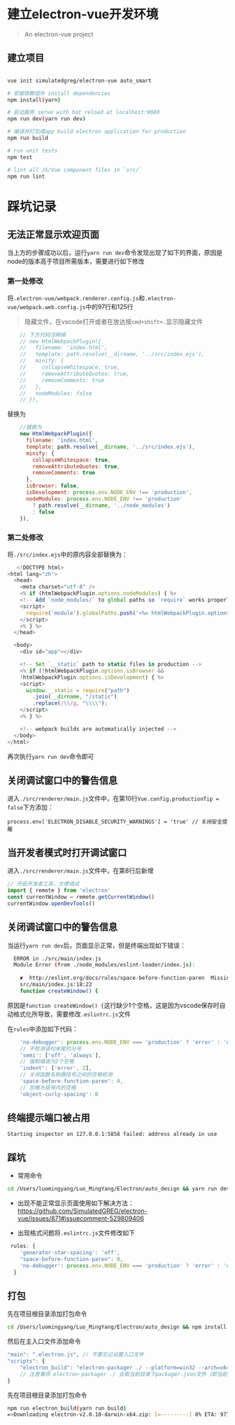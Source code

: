 # 建立electron-vue开发环境

> An electron-vue project

## 建立项目

``` bash

vue init simulatedgreg/electron-vue auto_smart

# 安装依赖组件 install dependencies
npm install(yarn)

# 启动服务 serve with hot reload at localhost:9080
npm run dev(yarn run dev)

# 编译并打包成app build electron application for production
npm run build

# run unit tests
npm test

# lint all JS/Vue component files in `src/`
npm run lint

```

# 踩坑记录

## 无法正常显示欢迎页面

当上方的步骤成功以后，运行`yarn run dev`命令发现出现了如下的界面，原因是node的版本高于项目所需版本，需要进行如下修改

### 第一处修改

将`.electron-vue/webpack.renderer.config.js`和`.electron-vue/webpack.web.config.js`中的97行和125行

> 隐藏文件，在vscode打开或者在放达按`cmd+shift+.`显示隐藏文件

```js
    // 下方代码注释掉 
    // new HtmlWebpackPlugin({
    //   filename: 'index.html',
    //   template: path.resolve(__dirname, '../src/index.ejs'),
    //   minify: {
    //     collapseWhitespace: true,
    //     removeAttributeQuotes: true,
    //     removeComments: true
    //   },
    //   nodeModules: false
    // }),
```
替换为
```js
    //替换为 
    new HtmlWebpackPlugin({
      filename: 'index.html',
      template: path.resolve(__dirname, '../src/index.ejs'),
      minify: {
        collapseWhitespace: true,
        removeAttributeQuotes: true,
        removeComments: true
      },
      isBrowser: false,
      isDevelopment: process.env.NODE_ENV !== 'production',
      nodeModules: process.env.NODE_ENV !== 'production'
        ? path.resolve(__dirname, '../node_modules')
        : false
    }),
```


### 第二处修改

将`./src/index.ejs`中的原内容全部替换为：
```js
   <!DOCTYPE html>
<html lang="zh">
  <head>
    <meta charset="utf-8" />
    <% if (htmlWebpackPlugin.options.nodeModules) { %>
    <!-- Add `node_modules/` to global paths so `require` works properly in development -->
    <script>
      require('module').globalPaths.push('<%= htmlWebpackPlugin.options.nodeModules.replace(/\\/g, '\\\\') %>')
    </script>
    <% } %>
  </head>

  <body>
    <div id="app"></div>

    <!-- Set `__static` path to static files in production -->
    <% if (!htmlWebpackPlugin.options.isBrowser &&
    !htmlWebpackPlugin.options.isDevelopment) { %>
    <script>
      window.__static = require("path")
        .join(__dirname, "/static")
        .replace(/\\/g, "\\\\");
    </script>
    <% } %>

    <!-- webpack builds are automatically injected -->
  </body>
</html>
```

再次执行`yarn run dev`命令即可

## 关闭调试窗口中的警告信息

进入`./src/renderer/main.js`文件中，在第10行`Vue.config.productionTip = false`下方添加：

`process.env['ELECTRON_DISABLE_SECURITY_WARNINGS'] = 'true' // 关闭安全提醒`

## 当开发者模式时打开调试窗口

进入`./src/renderer/main.js`文件中，在第8行后新增

```js
// 开启开发者工具，方便调试
import { remote } from 'electron'
const currentWindow = remote.getCurrentWindow()
currentWindow.openDevTools()
```

## 关闭调试窗口中的警告信息

当运行`yarn run dev`后，页面显示正常，但是终端出现如下错误：

```bash
  ERROR in ./src/main/index.js
  Module Error (from ./node_modules/eslint-loader/index.js):
  
    ✘  http://eslint.org/docs/rules/space-before-function-paren  Missing space before function parentheses  
    src/main/index.js:18:22
    function createWindow() {
```

原因是`function createWindow() {`这行缺少1个空格，这是因为vscode保存时自动格式化所导致，需要修改`.eslintrc.js`文件

在`rules`中添加如下代码：
```js
    'no-debugger': process.env.NODE_ENV === 'production' ? 'error' : 'off',
    // 不检测语句末尾的分号
    'semi': ['off', 'always'],
    // 强制缩进为2个空格
    'indent': ['error', 2],
    // 关闭函数名称跟括号之间的空格检测
    'space-before-function-paren': 0,
    // 忽略大括号内的空格
    'object-curly-spacing': 0
```

## 终端提示端口被占用

`Starting inspector on 127.0.0.1:5858 failed: address already in use`

## 踩坑

- 常用命令
```bash
cd /Users/luomingyang/Luo_MingYang/Electron/auto_design && yarn run dev

```

- 出现不能正常显示页面使用如下解决方法：
https://github.com/SimulatedGREG/electron-vue/issues/871#issuecomment-529809406

- 出现格式问题将`.eslintrc.js`文件修改如下
```js
 rules: {
    'generator-star-spacing': 'off',
    "space-before-function-paren": 0,
    'no-debugger': process.env.NODE_ENV === 'production' ? 'error' : 'off'
  }
```


## 打包

先在项目根目录添加打包命令
```bash
cd /Users/luomingyang/Luo_MingYang/Electron/auto_design && npm install electron-packager --save-dev
```

然后在主入口文件添加命令
```js
"main": ".electron.js", // 不要忘记设置入口文件
"scripts": {
    "electron_build": "electron-packager ./ --platform=win32 --arch=x64 --overwrite"
    // 注意事项 electron-packager ./ 会取当前目录下packager.json文件（即当前文件）中main值指向的入口文件
}
```

先在项目根目录添加打包命令
```bash
npm run electron_build(yarn run build)
=>Downloading electron-v2.0.18-darwin-x64.zip: [=---------] 8% ETA: 977.9 seconds
```
